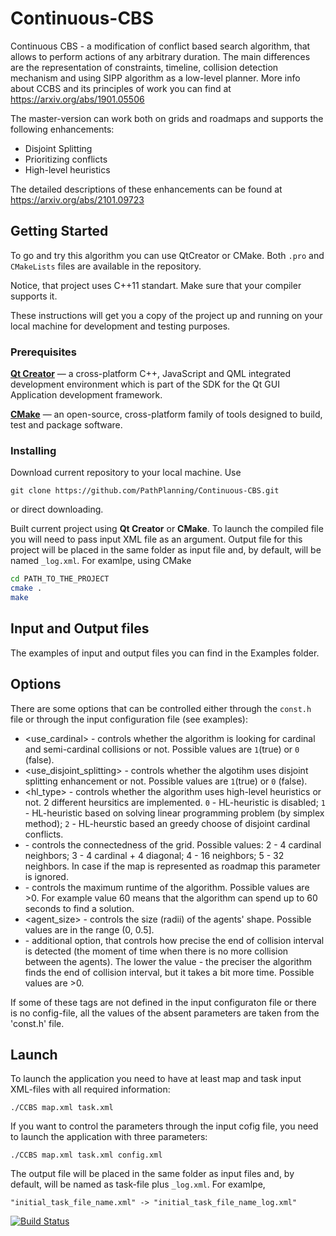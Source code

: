 # Continuous-CBS
Continuous CBS - a modification of conflict based search algorithm, that allows to perform actions of any arbitrary duration.
The main differences are the representation of constraints, timeline, collision detection mechanism and using SIPP algorithm as a low-level planner. More info about CCBS and its principles of work you can find at https://arxiv.org/abs/1901.05506

The master-version can work both on grids and roadmaps and supports the following enhancements:
- Disjoint Splitting
- Prioritizing conflicts
- High-level heuristics

The detailed descriptions of these enhancements can be found at https://arxiv.org/abs/2101.09723

## Getting Started

To go and try this algorithm you can use QtCreator or CMake.
Both `.pro` and `CMakeLists` files are available in the repository.

Notice, that project uses C++11 standart. Make sure that your compiler supports it.

These instructions will get you a copy of the project up and running on your local machine for development and testing purposes.

### Prerequisites

**[Qt Creator](https://info.qt.io/download-qt-for-device-creation?hsCtaTracking=c80600ba-f2ea-45ed-97ef-6949c1c4c236%7C643bd8f4-2c59-4c4c-ba1a-4aaa05b51086)**  &mdash; a cross-platform C++, JavaScript and QML integrated development environment which is part of the SDK for the Qt GUI Application development framework.

**[CMake](https://cmake.org/)** &mdash; an open-source, cross-platform family of tools designed to build, test and package software.

### Installing

Download current repository to your local machine. Use
```
git clone https://github.com/PathPlanning/Continuous-CBS.git
```
or direct downloading.

Built current project using **Qt Creator** or **CMake**. To launch the compiled file you will need to pass input XML file as an argument. Output file for this project will be placed in the same folder as input file and, by default, will be named `_log.xml`. For examlpe, using CMake
```bash
cd PATH_TO_THE_PROJECT
cmake .
make
```
## Input and Output files
The examples of input and output files you can find in the Examples folder.

## Options
There are some options that can be controlled either through the `const.h` file or through the input configuration file (see examples):
* <use_cardinal> - controls whether the algorithm is looking for cardinal and semi-cardinal collisions or not. Possible values are `1`(true) or `0` (false).
* <use_disjoint_splitting> - controls whether the algotihm uses disjoint splitting enhancement or not. Possible values are `1`(true) or `0` (false).
* <hl_type> - controls whether the algorithm uses high-level heuristics or not. 2 different heursitics are implemented. `0` - HL-heuristic is disabled; `1` - HL-heuristic based on solving linear programming problem (by simplex method); `2` - HL-heurstic based an greedy choose of disjoint cardinal conflicts. 
* <connectedness> - controls the connectedness of the grid. Possible values: 2 - 4 cardinal neighbors; 3 - 4 cardinal + 4 diagonal; 4 - 16 neighbors; 5 - 32 neighbors. In case if the map is represented as roadmap this parameter is ignored.
* <timelimit> - controls the maximum runtime of the algorithm. Possible values are >0. For example value 60 means that the algorithm can spend up to 60 seconds to find a solution.
* <agent_size> - controls the size (radii) of the agents' shape. Possible values are in the range (0, 0.5].
* <precision> - additional option, that controls how precise the end of collision interval is detected (the moment of time when there is no more collision between the agents). The lower the value - the preciser the algorithm finds the end of collision interval, but it takes a bit more time. Possible values are >0.

If some of these tags are not defined in the input configuraton file or there is no config-file, all the values of the absent parameters are taken from the 'const.h' file.

## Launch
To launch the application you need to have at least map and task input XML-files with all required information:
```
./CCBS map.xml task.xml
```
If you want to control the parameters through the input cofig file, you need to launch the application with three parameters:
```
./CCBS map.xml task.xml config.xml
```
The output file will be placed in the same folder as input files and, by default, will be named as task-file plus `_log.xml`. For examlpe,
```
"initial_task_file_name.xml" -> "initial_task_file_name_log.xml"
```

[![Build Status](https://travis-ci.org/PathPlanning/Continuous-CBS.svg?branch=master)](https://travis-ci.org/PathPlanning/Continuous-CBS)
